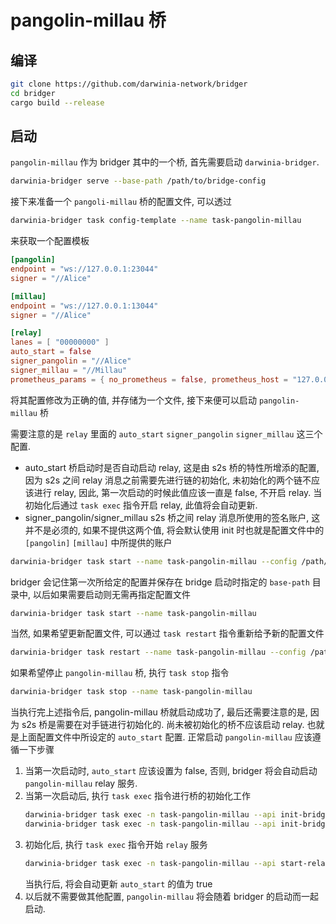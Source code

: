 pangolin-millau 桥
===

## 编译

```bash
git clone https://github.com/darwinia-network/bridger
cd bridger
cargo build --release
```


## 启动

`pangolin-millau` 作为 bridger 其中的一个桥, 首先需要启动 `darwinia-bridger`.

```bash
darwinia-bridger serve --base-path /path/to/bridge-config
```

接下来准备一个 `pangoli-millau` 桥的配置文件, 可以透过

```bash
darwinia-bridger task config-template --name task-pangolin-millau
```

来获取一个配置模板

```toml
[pangolin]
endpoint = "ws://127.0.0.1:23044"
signer = "//Alice"

[millau]
endpoint = "ws://127.0.0.1:13044"
signer = "//Alice"

[relay]
lanes = [ "00000000" ]
auto_start = false
signer_pangolin = "//Alice"
signer_millau = "//Millau"
prometheus_params = { no_prometheus = false, prometheus_host = "127.0.0.1", prometheus_port = 9616 }
```

将其配置修改为正确的值, 并存储为一个文件, 接下来便可以启动 `pangolin-millau` 桥

需要注意的是 `relay` 里面的 `auto_start` `signer_pangolin` `signer_millau` 这三个配置.

- auto_start
  桥启动时是否自动启动 relay, 这是由 s2s 桥的特性所增添的配置, 因为 s2s 之间 relay 消息之前需要先进行链的初始化, 未初始化的两个链不应该进行 relay, 因此, 第一次启动的时候此值应该一直是 false, 不开启 relay. 当初始化后通过 `task exec` 指令开启 relay, 此值将会自动更新.
- signer_pangolin/signer_millau
  s2s 桥之间 relay 消息所使用的签名账户, 这并不是必须的, 如果不提供这两个值, 将会默认使用 init 时也就是配置文件中的 `[pangolin]` `[millau]` 中所提供的账户

```bash
darwinia-bridger task start --name task-pangolin-millau --config /path/to/pangolin-millau.toml
```

bridger 会记住第一次所给定的配置并保存在 bridge 启动时指定的 `base-path` 目录中, 以后如果需要启动则无需再指定配置文件

```bash
darwinia-bridger task start --name task-pangolin-millau
```

当然, 如果希望更新配置文件, 可以通过 `task restart` 指令重新给予新的配置文件

```bash
darwinia-bridger task restart --name task-pangolin-millau --config /path/to/pangolin-millau.toml
```

如果希望停止 `pangolin-millau` 桥, 执行 `task stop` 指令

```bash
darwinia-bridger task stop --name task-pangolin-millau
```

当执行完上述指令后, pangolin-millau 桥就启动成功了, 最后还需要注意的是, 因为 s2s 桥是需要在对手链进行初始化的.
尚未被初始化的桥不应该启动 relay. 也就是上面配置文件中所设定的 `auto_start` 配置. 正常启动 `pangolin-millau` 应该遵循一下步骤

1. 当第一次启动时, `auto_start` 应该设置为 false, 否则, bridger 将会自动启动 `pangolin-millau` relay 服务.
2. 当第一次启动后, 执行 `task exec` 指令进行桥的初始化工作
   ```bash
   darwinia-bridger task exec -n task-pangolin-millau --api init-bridge --param bridge=pangolin-to-millau
   darwinia-bridger task exec -n task-pangolin-millau --api init-bridge --param bridge=millau-to-pangolin
   ```
3. 初始化后, 执行 `task exec` 指令开始 `relay` 服务
   ```bash
   darwinia-bridger task exec -n task-pangolin-millau --api start-relay
   ```
   当执行后, 将会自动更新 `auto_start` 的值为 true
4. 以后就不需要做其他配置, `pangolin-millau` 将会随着 bridger 的启动而一起启动.
